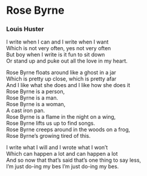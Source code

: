 # Rose Byrne
### Louis Huster

I write when I can and I write when I want  
Which is not very often, yes not very often  
But boy when I write is it fun to sit down  
Or stand up and puke out all the love in my heart.

Rose Byrne floats around like a ghost in a jar  
Which is pretty up close, which is pretty afar  
And I like what she does and I like how she does it  
Rose Byrne is a person,  
Rose Byrne is a man.  
Rose Byrne is a woman,  
A cast iron pan.  
Rose Byrne is a flame in the night on a wing,  
Rose Byrne lifts us up to find songs.  
Rose Byrne creeps around in the woods on a frog,  
Rose Byrne’s growing tired of this.

I write what I will and I wrote what I won’t  
Which can happen a lot and can happen a lot  
And so now that that’s said that’s one thing to say less,  
I’m just do-ing my bes I’m just do-ing my bes.
